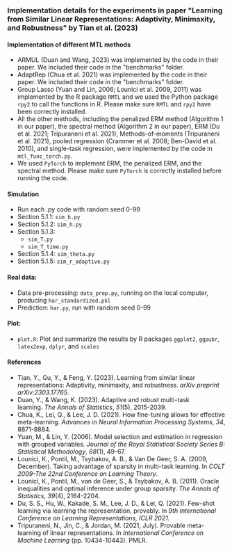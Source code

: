 ### Implementation details for the experiments in paper "Learning from Similar Linear Representations: Adaptivity, Minimaxity, and Robustness" by Tian et al. (2023)
#### Implementation of different MTL methods
- ARMUL (Duan and Wang, 2023) was implemented by the code in their paper. We included their code in the "benchmarks" folder.
- AdaptRep (Chua et al. 2021) was implemented by the code in their paper. We included their code in the "benchmarks" folder.
- Group Lasso (Yuan and Lin, 2006; Lounici et al. 2009, 2011) was implemented by the R package `RMTL` and we used the Python package `rpy2` to call the functions in R. Please make sure `RMTL` and `rpy2` have been correctly installed.
- All the other methods, including the penalized ERM method (Algorithm 1 in our paper), the spectral method (Algorithm 2 in our paper), ERM (Du et al. 2021; Tripuraneni et al. 2021), Methods-of-moments (Tripuraneni et al. 2021), pooled regression (Crammer et al. 2008; Ben-David et al. 2010), and single-task regression, were implemented by the code in `mtl_func_torch.py`.
- We used `PyTorch` to implement ERM, the penalized ERM, and the spectral method. Please make sure `PyTorch` is correctly installed before running the code.

#### Simulation
- Run each .py code with random seed 0-99
- Section 5.1.1: `sim_h.py`
- Section 5.1.2: `sim_h.py`
- Section 5.1.3: 
	- `sim_T.py`
	- `sim_T_time.py`
- Section 5.1.4: `sim_theta.py`
- Section 5.1.5: `sim_r_adaptive.py`

#### Real data: 
- Data pre-processing: `data_prep.py`, running on the local computer, producing `har_standardized.pkl`
- Prediction: `har.py`, run with random seed 0-99

#### Plot:
- `plot.R`: Plot and summarize the results by R packages `ggplot2`, `ggpubr`, `latex2exp`, `dplyr`, and `scales`

#### References
- Tian, Y., Gu, Y., & Feng, Y. (2023). Learning from similar linear representations: Adaptivity, minimaxity, and robustness. _arXiv preprint arXiv:2303.17765_.
- Duan, Y., & Wang, K. (2023). Adaptive and robust multi-task learning. _The Annals of Statistics_, _51_(5), 2015-2039.
- Chua, K., Lei, Q., & Lee, J. D. (2021). How fine-tuning allows for effective meta-learning. _Advances in Neural Information Processing Systems_, _34_, 8871-8884.
- Yuan, M., & Lin, Y. (2006). Model selection and estimation in regression with grouped variables. _Journal of the Royal Statistical Society Series B: Statistical Methodology_, _68_(1), 49-67.
- Lounici, K., Pontil, M., Tsybakov, A. B., & Van De Geer, S. A. (2009, December). Taking advantage of sparsity in multi-task learning. In _COLT 2009-The 22nd Conference on Learning Theory_.
- Lounici, K., Pontil, M., van de Geer, S., & Tsybakov, A. B. (2011). Oracle inequalities and optimal inference under group sparsity. _The Annals of Statistics_, _39_(4), 2164-2204.
- Du, S. S., Hu, W., Kakade, S. M., Lee, J. D., & Lei, Q. (2021). Few-shot learning via learning the representation, provably. In _9th International Conference on Learning Representations, ICLR 2021_.
- Tripuraneni, N., Jin, C., & Jordan, M. (2021, July). Provable meta-learning of linear representations. In _International Conference on Machine Learning_ (pp. 10434-10443). PMLR.

